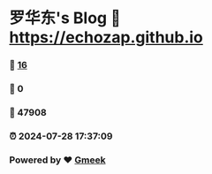 # 罗华东's Blog :link: https://echozap.github.io 
### :page_facing_up: [16](https://echozap.github.io/tag.html) 
### :speech_balloon: 0 
### :hibiscus: 47908 
### :alarm_clock: 2024-07-28 17:37:09 
### Powered by :heart: [Gmeek](https://github.com/Meekdai/Gmeek)
